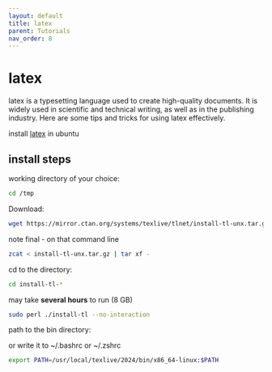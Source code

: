 ```yaml
---
layout: default
title: latex
parent: Tutorials
nav_order: 8
---
```





# latex

latex is a typesetting language used to create high-quality documents. It is widely used in scientific and technical writing, as well as in the publishing industry. Here are some tips and tricks for using latex effectively.

install [latex](https://www.tug.org/texlive/quickinstall.html) in ubuntu


## install steps

working directory of your choice:
```bash
cd /tmp 
```

Download:
```bash
wget https://mirror.ctan.org/systems/texlive/tlnet/install-tl-unx.tar.gz
```

note final - on that command line
```bash
zcat < install-tl-unx.tar.gz | tar xf -
```

cd to the directory:
```bash
cd install-tl-*
```

may take **several hours** to run (8 GB)
```bash
sudo perl ./install-tl --no-interaction
```

path to the bin directory:

or write it to ~/.bashrc or ~/.zshrc
```bash
export PATH=/usr/local/texlive/2024/bin/x86_64-linux:$PATH

```

